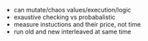 
- can mutate/chaos values/execution/logic
- exaustive checking vs probabalistic
- measure instuctions and their price, not time
- run old and new interleaved at same time